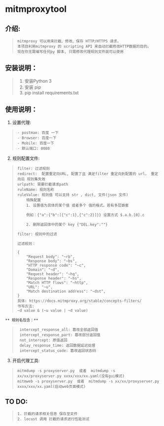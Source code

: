 # mitmproxytool

**介绍:**
-------

>     mitmproxy 可以用来拦截、修改、保存 HTTP/HTTPS 请求。
>     本项目利用mitmproxy 的 scripting API 来自动拦截修改HTTP数据的目的。
>     现在你无需编写任何py 脚本, 只需修改代理规则文件就可以使用

**安装说明：**
---------

>  1. 安装Python 3
>  2. 安装 pip
>  3. pip install requirements.txt

**使用说明：**
---------

 1. 设置代理:

>     - postman: 百度 一下
>     - Browser: 百度一下
>     - Mobile: 百度一下
>     - 默认端口: 8080

 2. 规则配置文件:

>     filter: 过滤规则
>     redirect:  配置重定向URL, 配置了且 满足filter 重定向到配置的 url， 重定向后 规则集失效
>     urlpath: 需要拦截请求path
>     ruleName: 规则名称
>     ruleValue: 规则值 可以支持 str , dict, 文件(json 文件)
>         特殊配置
>         1. 设置值为具体的某个值 或者多个 值的格式。若有多层嵌套
>
>         例如：{"a":{"b":[{"c":1},{"c":2}]}} 设置方式 $.a.b.[0].c
>
>         2. 删除返回体中的某个 key {"DEL.key":""}
>
>     filter: 规则中的过滤
>
>     过滤规则：
>
>     {
>         "Request body": "~rb",
>         "Response body": "~bs",
>         "HTTP response code": "~c",
>         "Domain": "~d",
>         "Request header": "~hq",
>         "Response header": "~hs",
>         "Match HTTP flows": "~http",
>         "URL": "~u",
>         "Match destination address": "~dst",
>     }
>     具体: https://docs.mitmproxy.org/stable/concepts-filters/
>     书写方法:
>     ~d value & (~u value | ~d value)
>

    ** 规则名包含：**

>      intercept_response_all: 篡改全部返回值
>      intercept_response_part: 篡改部分返回值
>      not_intercept: 原值返回
>      delay_response_time: 返回数据延迟处理
>      intercept_status_code: 篡改返回状态码

 3. 开启代理工具:

>     mitmdump -s proxyserver.py  或者  mitmdump -s xx/xx/proxyserver.py xxxx/xxx/xx.yaml(没有gui模式)
>     mitmweb -s proxyserver.py  或者  mitmdump -s xx/xx/proxyserver.py xxxx/xxx/xx.yaml(启动web页面模式)


**TO DO:**
----------

>     1. 拦截的请求相关信息 保存至文件
>     2. locust 调用 拦截的请求进行性能测试


